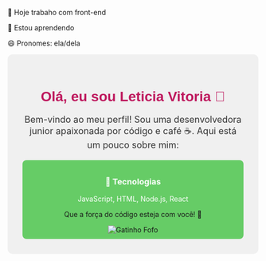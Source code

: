 
🔭 Hoje trabaho com front-end

🌱 Estou aprendendo 

😄 Pronomes: ela/dela

<div style="text-align: center; padding: 30px; background-color: #f0f0f0; border-radius: 10px;">
  <h1 style="color: #be185d; font-family: 'Arial', sans-serif;">Olá, eu sou Leticia Vitoria 👋</h1>
  <p style="font-size: 18px; color: #333;">Bem-vindo ao meu perfil! Sou uma desenvolvedora junior apaixonada por código e café ☕. Aqui está um pouco sobre mim:</p>
  
  <div style="display: flex; justify-content: space-around; margin-top: 20px;">
    <div style="flex: 1; padding: 10px; background-color: #66cc66; border-radius: 8px; text-align: center;">
      <h3 style="color: #ffff;">🚀 Tecnologias</h3>
      <p style="color: #fff;">JavaScript, HTML, Node.js, React</p>
       <p>Que a força do código esteja com você! 🚀</p>
       <img src="https://media.giphy.com/media/JIX9t2j0ZTN9S/giphy.gif" alt="Gatinho Fofo">
    </div>
   
  
    

